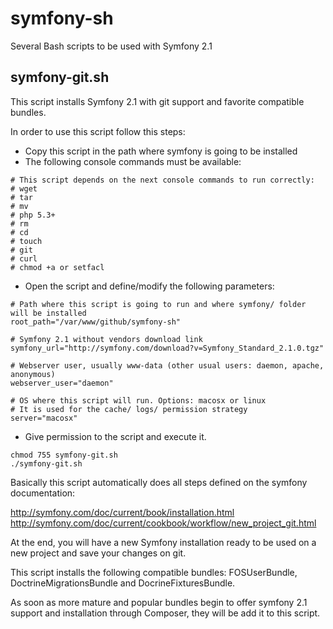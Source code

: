 symfony-sh
==========

Several Bash scripts to be used with Symfony 2.1

symfony-git.sh
---------------

This script installs Symfony 2.1 with git support and favorite compatible bundles.

In order to use this script follow this steps:

- Copy this script in the path where symfony is going to be installed
- The following console commands must be available:

```
# This script depends on the next console commands to run correctly:
# wget
# tar
# mv
# php 5.3+
# rm
# cd
# touch
# git
# curl
# chmod +a or setfacl
```

- Open the script and define/modify the following parameters:

```
# Path where this script is going to run and where symfony/ folder will be installed
root_path="/var/www/github/symfony-sh" 

# Symfony 2.1 without vendors download link 
symfony_url="http://symfony.com/download?v=Symfony_Standard_2.1.0.tgz"

# Webserver user, usually www-data (other usual users: daemon, apache, anonymous)
webserver_user="daemon"

# OS where this script will run. Options: macosx or linux 
# It is used for the cache/ logs/ permission strategy
server="macosx"
```

- Give permission to the script and execute it.

```
chmod 755 symfony-git.sh
./symfony-git.sh
```

Basically this script automatically does all steps defined on the symfony documentation:

http://symfony.com/doc/current/book/installation.html
http://symfony.com/doc/current/cookbook/workflow/new_project_git.html

At the end, you will have a new Symfony installation ready to be used on a new project and save your changes on git.

This script installs the following compatible bundles: FOSUserBundle, DoctrineMigrationsBundle and DocrineFixturesBundle.

As soon as more mature and popular bundles begin to offer symfony 2.1 support and installation through Composer, they will be add it 
to this script.
